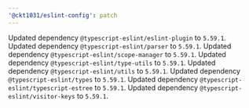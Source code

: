 ```yaml
---
'@ckt1031/eslint-config': patch
---
```


Updated dependency `@typescript-eslint/eslint-plugin` to `5.59.1`.
Updated dependency `@typescript-eslint/parser` to `5.59.1`.
Updated dependency `@typescript-eslint/scope-manager` to `5.59.1`.
Updated dependency `@typescript-eslint/type-utils` to `5.59.1`.
Updated dependency `@typescript-eslint/utils` to `5.59.1`.
Updated dependency `@typescript-eslint/types` to `5.59.1`.
Updated dependency `@typescript-eslint/typescript-estree` to `5.59.1`.
Updated dependency `@typescript-eslint/visitor-keys` to `5.59.1`.
